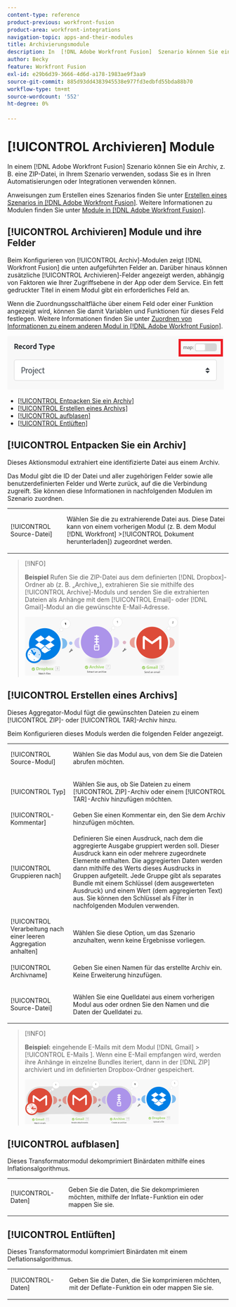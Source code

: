 ```yaml
---
content-type: reference
product-previous: workfront-fusion
product-area: workfront-integrations
navigation-topic: apps-and-their-modules
title: Archivierungsmodule
description: In  [!DNL Adobe Workfront Fusion]  Szenario können Sie ein Archiv, z. B. eine ZIP-Datei, mit mehreren Anwendungen und Services von Drittanbietern verbinden. Sie können beispielsweise ein Szenario konfigurieren, das
author: Becky
feature: Workfront Fusion
exl-id: e29b6d39-3666-4d6d-a178-1983ae9f3aa9
source-git-commit: 885d93dd4383945538e977fd3edbfd55bda88b70
workflow-type: tm+mt
source-wordcount: '552'
ht-degree: 0%

---
```


# [!UICONTROL Archivieren] Module

In einem [!DNL Adobe Workfront Fusion] Szenario können Sie ein Archiv, z. B. eine ZIP-Datei, in Ihrem Szenario verwenden, sodass Sie es in Ihren Automatisierungen oder Integrationen verwenden können.

Anweisungen zum Erstellen eines Szenarios finden Sie unter [Erstellen eines Szenarios in [!DNL Adobe Workfront Fusion]](../../workfront-fusion/scenarios/create-a-scenario.md). Weitere Informationen zu Modulen finden Sie unter [Module in [!DNL Adobe Workfront Fusion]](../../workfront-fusion/modules/modules.md).

## [!UICONTROL Archivieren] Module und ihre Felder

Beim Konfigurieren von [!UICONTROL Archiv]-Modulen zeigt [!DNL Workfront Fusion] die unten aufgeführten Felder an. Darüber hinaus können zusätzliche [!UICONTROL Archivieren]-Felder angezeigt werden, abhängig von Faktoren wie Ihrer Zugriffsebene in der App oder dem Service. Ein fett gedruckter Titel in einem Modul gibt ein erforderliches Feld an.

Wenn die Zuordnungsschaltfläche über einem Feld oder einer Funktion angezeigt wird, können Sie damit Variablen und Funktionen für dieses Feld festlegen. Weitere Informationen finden Sie unter [Zuordnen von Informationen zu einem anderen Modul in [!DNL Adobe Workfront Fusion]](../../workfront-fusion/mapping/map-information-between-modules.md).

![](assets/map-toggle-350x74.png)

* [[!UICONTROL Entpacken Sie ein Archiv]](#extract-an-archive)
* [[!UICONTROL Erstellen eines Archivs]](#create-an-archive)
* [[!UICONTROL aufblasen]](#inflate)
* [[!UICONTROL Entlüften]](#deflate)

## [!UICONTROL Entpacken Sie ein Archiv]

Dieses Aktionsmodul extrahiert eine identifizierte Datei aus einem Archiv.

Das Modul gibt die ID der Datei und aller zugehörigen Felder sowie alle benutzerdefinierten Felder und Werte zurück, auf die die Verbindung zugreift. Sie können diese Informationen in nachfolgenden Modulen im Szenario zuordnen.

<table style="table-layout:auto">
 <col> 
 <col> 
 <tbody> 
  <tr> 
   <td>[!UICONTROL Source-Datei]</td> 
   <td> <p> Wählen Sie die zu extrahierende Datei aus. Diese Datei kann von einem vorherigen Modul (z. B. dem Modul [!DNL Workfront] &gt;[!UICONTROL Dokument herunterladen]) zugeordnet werden.</p>  </td> 
  </tr> 
 </tbody> 
</table>

>[!INFO]
>
>**Beispiel** Rufen Sie die ZIP-Datei aus dem definierten [!DNL Dropbox]-Ordner ab (z. B. „Archive„), extrahieren Sie sie mithilfe des [!UICONTROL Archive]-Moduls und senden Sie die extrahierten Dateien als Anhänge mit dem [!UICONTROL Email]- oder [!DNL Gmail]-Modul an die gewünschte E-Mail-Adresse.
>
>![](assets/example-dropbox-350x134.png)

## [!UICONTROL Erstellen eines Archivs]

Dieses Aggregator-Modul fügt die gewünschten Dateien zu einem [!UICONTROL ZIP]- oder [!UICONTROL TAR]-Archiv hinzu.

Beim Konfigurieren dieses Moduls werden die folgenden Felder angezeigt.

<table style="table-layout:auto"> 
 <col> 
 <col> 
 <tbody> 
  <tr> 
   <td>[!UICONTROL Source-Modul]</td> 
   <td> <p> Wählen Sie das Modul aus, von dem Sie die Dateien abrufen möchten.</p> </td> 
  </tr> 
  <tr> 
   <td>[!UICONTROL Typ] </td> 
   <td> <p>Wählen Sie aus, ob Sie Dateien zu einem [!UICONTROL ZIP]-Archiv oder einem [!UICONTROL TAR]-Archiv hinzufügen möchten.</p> </td> 
  </tr> 
  <tr> 
   <td>[!UICONTROL-Kommentar]</td> 
   <td>Geben Sie einen Kommentar ein, den Sie dem Archiv hinzufügen möchten.</td> 
  </tr> 
  <tr> 
   <td>[!UICONTROL Gruppieren nach]</td> 
   <td> <p>Definieren Sie einen Ausdruck, nach dem die aggregierte Ausgabe gruppiert werden soll. Dieser Ausdruck kann ein oder mehrere zugeordnete Elemente enthalten. Die aggregierten Daten werden dann mithilfe des Werts dieses Ausdrucks in Gruppen aufgeteilt. Jede Gruppe gibt als separates Bundle mit einem Schlüssel (dem ausgewerteten Ausdruck) und einem Wert (dem aggregierten Text) aus. Sie können den Schlüssel als Filter in nachfolgenden Modulen verwenden.</p> </td> 
  </tr> 
  <tr> 
   <td>[!UICONTROL Verarbeitung nach einer leeren Aggregation anhalten]</td> 
   <td>Wählen Sie diese Option, um das Szenario anzuhalten, wenn keine Ergebnisse vorliegen.</td> 
  </tr> 
  <tr> 
   <td>[!UICONTROL Archivname]</td> 
   <td> <p> Geben Sie einen Namen für das erstellte Archiv ein. Keine Erweiterung hinzufügen.</p> </td> 
  </tr> 
  <tr> 
   <td>[!UICONTROL Source-Datei]</td> 
   <td> <p>Wählen Sie eine Quelldatei aus einem vorherigen Modul aus oder ordnen Sie den Namen und die Daten der Quelldatei zu.</p> </td> 
  </tr> 
 </tbody> 
</table>

>[!INFO]
>
>**Beispiel:** eingehende E-Mails mit dem Modul [!DNL Gmail] > [!UICONTROL E-Mails ]. Wenn eine E-Mail empfangen wird, werden ihre Anhänge in einzelne Bundles iteriert, dann in der [!DNL ZIP] archiviert und im definierten Dropbox-Ordner gespeichert.
>
>![](assets/example-gmail-350x102.png)

## [!UICONTROL aufblasen]

Dieses Transformatormodul dekomprimiert Binärdaten mithilfe eines Inflationsalgorithmus.

<table style="table-layout:auto">
 <col> 
 <col> 
 <tbody> 
  <tr> 
   <td>[!UICONTROL-Daten] </td> 
   <td> <p>Geben Sie die Daten, die Sie dekomprimieren möchten, mithilfe der Inflate-Funktion ein oder mappen Sie sie.</p> </td> 
  </tr> 
 </tbody> 
</table>

## [!UICONTROL Entlüften]

Dieses Transformatormodul komprimiert Binärdaten mit einem Deflationsalgorithmus.

<table style="table-layout:auto">
 <col> 
 <col> 
 <tbody> 
  <tr> 
   <td>[!UICONTROL-Daten] </td> 
   <td> <p>Geben Sie die Daten, die Sie komprimieren möchten, mit der Deflate-Funktion ein oder mappen Sie sie.</p> </td> 
  </tr> 
 </tbody> 
</table>
